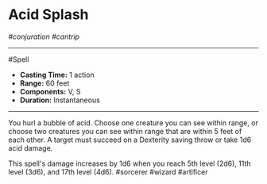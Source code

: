 # Acid Splash
*#conjuration #cantrip*
___ 
#Spell
- **Casting Time:** 1 action
- **Range:** 60 feet
- **Components:** V, S
- **Duration:** Instantaneous
---
You hurl a bubble of acid. Choose one creature you can see within range, or choose two creatures you can see within range that are within 5 feet of each other. A target must succeed on a Dexterity saving throw or take 1d6 acid damage.

This spell's damage increases by 1d6 when you reach 5th level (2d6), 11th level (3d6), and 17th level (4d6).
#sorcerer
#wizard
#artificer